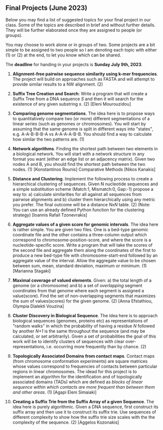 ## Final Projects (June 2023)

Below you may find a list of suggested topics for your final project in our class.
Some of the topics are described in brief and without further details. 
They will be further elaborated once they are assigned to people (or groups).

You may choose to work alone or in groups of two. Some projects are a bit simple to be assigned to two people so I am denoting each topic with either (1) or (2) at the end, to let you know which can be shared.

The **deadline** for handing in your projects is **Sunday July 9th, 2023**.

1. **Alignment-free pairwise sequence similarity using k-mer frequencies**. The project will build on approaches such as FASTA and will attempt to provide similar results to a NW alignment. (2) 
  
2. **Suffix Tree Creation and Search**: Write a program that will create a Suffix Tree from a DNA sequence $S$ and then it will search for the existence of any given substring $s$. (2)
[Eleni Mourouzidou]

3. **Comparing genome segmentations**. The idea here is to propose ways to quantitatively compare two (or more) different segmentations of a linear series (such as genomes or chromosomes). You will start by assuming that the same genome is split in different ways into "states", e.g. A-A-B-B-B-A vs A-A-A-A-B-B. You should find a way to calculate how similar the two patterns are. (1) 
    
4. **Network algorithms**. Finding the shortest path between two elements in a biological network. You will start with a network structure in any format you want (either an edge list or an adjacency matrix). Given two nodes A and B, you should find the shortest path between the two nodes. (1) 
[Konstantinos Rounis]
Comparative Methods
[Nikos Kanakis]
   
5. **Distance and Clustering**. Implement the following process to create a hierarchical clustering of sequences. Given N nucleotide sequences and a simple substitution scheme (Match:1, Mismatch:0, Gap:-1) propose a way to: a) calculate similarities for all against all sequences from pairwise alignments and b) cluster them hierarchically using any metric you prefer. The final outcome will be a distance $NxN$ table. (2) 
(Note: You can use an already defined Python function for the clustering strategy)
[Ioannis Rafail Tzonevrakis]

6. **Aggregate values of a given score for genomic intervals**. The idea here is rather simple. You are given two files. One is a bed-type genomic coordinate file and the other contains a three-column output which correspond to chromosome-position-score, and where the score is a nucleotide-specific score. Write a program that will take the scores of the second file and aggregate them along the coordinates of the first to produce a new bed-type file with chromosome-start-end followed by an aggregate value of the interval. Allow the aggregate value to be chosen between sum, mean, standard deviation, maximum or minimum. (1)
[Marianna Stagaki]  

7. **Maximal coverage of valued elements**. Given: a) the total length of a genome (or a chromosome) and b) a set of _overlapping_ segment coordinates from that genome where each segment is assigned a value(score). Find the set of non-overlapping segments that maximizes the sum of values(scores) for the given genome. (2) 
[Anna Efstathiou, Olympia Dialekti Vouzina]
   
8.  **Cluster Discovery in Biological Sequence**. The idea here is to approach biological sequences (genomes, proteins etc) as representations of "random walks" in which the probability of having a residue _N_ followed by another _N+1_ is the same throughout the sequence (and may be calculated, or set arbitrarily). Given a set of probabilities the goal of this work will be to identify clusters of sequences with clear over-representations, i.e. occurring more frequently than by chance. (2)
   
9.  **Τοpologically Associated Domains from contact maps**. Contact maps (from chromosome conformation experiments) are square matrices whose values correspond to frequencies of contacts between particular regions in linear chromosomes. The idead for this project is to implement an algorithm for the identification and of topologically associated domains (TADs) which are defined as _blocks of linear sequence within which contacts are more frequent than between them and other areas_. (1)
[Agapi Eleni Simaiaki]
    
10. **Creating a Suffix Trie from the Suffix Array of a given Sequence**. The idea here is purely algorithmic. Given a DNA sequence, first construct its suffix array and then use it to construct its suffix trie. Use sequences of different complexity to show how the suffix trie size scales with the the complexity of the sequence. (2)
[Aggelos Kozonakis]


